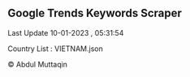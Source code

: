 

## Google Trends Keywords Scraper 
 
Last Update 10-01-2023 , 05:31:54

Country List :
VIETNAM.json



© Abdul Muttaqin 
